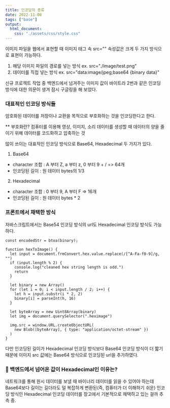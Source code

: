```yaml
---
title: 인코딩의 종류
date: 2022-11-08
tags: ["base"]
output:
  html_document:
    css: "./assets/css/style.css"
---
```


이미지 파일을 웹에서 표현할 때 이미지 태그 속 src="" 속성값은 크게 두 가지 방식으로 표현이 가능하다.

1. 해당 이미지 파일의 경로를 넣는 방식 ex. src="./image/test.png"
2. 데이터를 직접 넣는 방식 ex. src="data:image/jpeg;base64 {binary data}"

신규 프로젝트 작업 중 백엔드에서 넘겨주는 이미지 값이 바이트라 2번과 같은 인코딩 방식에 대한 의문이 생겨 잠시 구글링을 해 보았다.

### 대표적인 인코딩 방식들

암호화된 데이터를 저장이나 교환을 목적으로 부호화하는 것을 인코딩한다고 한다.

\*\* 부호화란? 컴퓨터를 이용해 영상, 이미지, 소리 데이터를 생성할 때 데이터의 양을 줄이기 위해 데이터를 코드화하고 압축하는 것

많이 쓰이는 대표적인 인코딩 방식으로 Base64, Hexadecimal 두 가지가 있다.

1. Base64

- character 조합 : A 부터 Z, a 부터 z, 0 부터 9 + / => 64개
- 인코딩된 길이 : 원 데이터 bytes의 1/3

2. Hexadecimal

- character 조합 : 0 부터 9, A 부터 F => 16개
- 인코딩된 길이 : 원 데이터 bytes \* 2

### 프론트에서 채택한 방식

자바스크립트에서는 Base54 인코딩 방식의 url도 Hexadecimal 인코딩 방식도 가능하다.

```js{numberLines: true}
const encodedStr = btoa(binary);
```

```js{numberLines: true}
function hexToImage() {
  let input = document.frmConvert.hex.value.replace(/[^A-Fa-f0-9]/g, "")
  if (input.length % 2) {
    console.log("cleaned hex string length is odd.")
    return
  }

  let binary = new Array()
  for (let i = 0; i < input.length / 2; i++) {
    let h = input.substr(i * 2, 2)
    binary[i] = parseInt(h, 16)
  }

  let byteArray = new Uint8Array(binary)
  let img = document.querySelector(".heximage")

  img.src = window.URL.createObjectURL(
    new Blob([byteArray], { type: "application/octet-stream" })
  )
}
```

다만 인코딩된 길이가 Hexadecimal 인코딩 방식보다 Base64 인코딩 방식이 더 짧기 때문에 이미지 src 값에는 Base64 방식으로 인코딩된 url을 추가하였다.

### 🤔 백엔드에서 넘어온 값이 Hexadecimal인 이유는?

네트워크를 통해 원시 데이터를 보낼 때 바이너리 데이터를 읽을 수 있어야 하는데 Base64보다 길이는 길더라도 덜 복잡하게 변환된(즉, 컴퓨터가 더 이해하기 쉬운) 인코딩 방식인 Hexadecimal 인코딩 데이터를 장고에서 기본적으로 채택하고 있는 걸까 추측 중.
